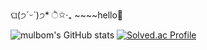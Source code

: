 ଘ(੭ˊᵕˋ)੭* ੈ✩‧₊ ~~~~hello👋

![mulbom's GitHub stats](https://github-readme-stats.vercel.app/api?username=mulbom&show_icons=true&theme=radical) 
[![Solved.ac Profile](http://mazassumnida.wtf/api/generate_badge?boj=qudwls0315)](https://solved.ac/qudwls0315)
